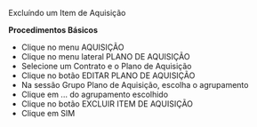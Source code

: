 Excluíndo um Item de Aquisição

<b>Procedimentos Básicos</b>

* Clique no menu AQUISIÇÃO
* Clique no menu lateral PLANO DE AQUISIÇÃO
* Selecione um Contrato e o Plano de Aquisição
* Clique no botão EDITAR PLANO DE AQUISIÇÃO
* Na sessão Grupo Plano de Aquisição, escolha o agrupamento
* Clique em ... do agrupamento escolhido
* Clique no botão EXCLUIR ITEM DE AQUISIÇÃO
* Clique em SIM